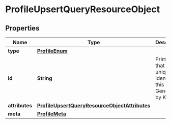 # ProfileUpsertQueryResourceObject

## Properties
Name | Type | Description | Notes
------------ | ------------- | ------------- | -------------
**type** | [**ProfileEnum**](ProfileEnum.md) |  | 
**id** | **String** | Primary key that uniquely identifies this profile. Generated by Klaviyo. |  [optional]
**attributes** | [**ProfileUpsertQueryResourceObjectAttributes**](ProfileUpsertQueryResourceObjectAttributes.md) |  | 
**meta** | [**ProfileMeta**](ProfileMeta.md) |  |  [optional]
